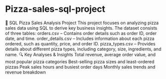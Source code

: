 # Pizza-sales-sql-project
🍕 SQL Pizza Sales Analysis Project
This project focuses on analyzing pizza sales data using SQL to derive key business insights. The dataset consists of three tables:
orders.csv – Contains order details such as order ID, order date, and time.
order_details.csv – Includes information about each pizza ordered, such as quantity, price, and order ID.
pizza_types.csv – Provides details about different pizza types, including category, size, ingredients, and name.
🔍 Key Analyses & Insights
Total revenue, average order value, and most popular pizza categories
Best-selling pizza sizes and least-ordered pizzas
Peak sales hours and busiest order days
Monthly sales trends and revenue breakdown
